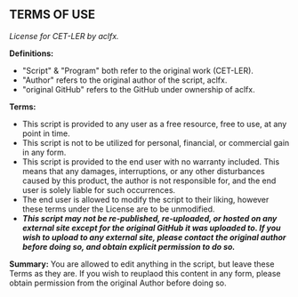 ## TERMS OF USE

*License for CET-LER by aclfx.*

**Definitions:**
- "Script" & "Program" both refer to the original work (CET-LER).
- "Author" refers to the original author of the script, aclfx.
- "original GitHub" refers to the GitHub under ownership of aclfx.

**Terms:**
- This script is provided to any user as a free resource, free to use, at any point in time. 
- This script is not to be utilized for personal, financial, or commercial gain in any form.
- This script is provided to the end user with no warranty included. This means that any damages, interruptions, or any other disturbances caused by this product, the author is not responsible for, and the end user is solely liable for such occurrences.
- The end user is allowed to modify the script to their liking, however these terms under the License are to be unmodified.
- ***This script may not be re-published, re-uploaded, or hosted on any external site except for the original GitHub it was uploaded to. If you wish to upload to any external site, please contact the original author before doing so, and obtain explicit permission to do so.***

**Summary:**
You are allowed to edit anything in the script, but leave these Terms as they are. If you wish to reuplaod this content in any form, please obtain permission from the original Author before doing so.
